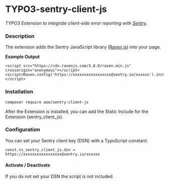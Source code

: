 # TYPO3-sentry-client-js

_TYPO3 Extension to integrate client-side error reporting with [Sentry](http://www.sentry.io)_.


### Description

The extension adds the Sentry JavaScript library ([Raven.js](https://github.com/getsentry/raven-js)) into your page. 

**Example Output**

    <script src="https://cdn.ravenjs.com/3.8.0/raven.min.js" crossorigin="anonymous"></script>
    <script>Raven.config('https://xxxxxxxxxxxxxxxxx@sentry.io/xxxxxx').install();</script>


### Installation

    composer require aoe/sentry-client-js

After the Extension is installed, you can add the Static Include for the Extension (sentry_client_js).

### Configuration

You can set your Sentry client key (DSN) with a TypoScript constant:

    const.tx_sentry_client_js.dsn = https://xxxxxxxxxxxxxxxxx@sentry.io/xxxxxx
    
#### Activate / Deactivate

If you do not set your DSN the script is not included.
